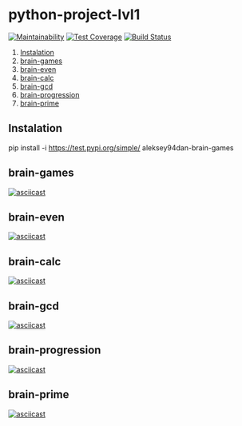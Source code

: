 # python-project-lvl1
[![Maintainability](https://api.codeclimate.com/v1/badges/92de00b7b58105008b41/maintainability)](https://codeclimate.com/github/Aleksey94Dan/python-project-lvl1/maintainability)
[![Test Coverage](https://api.codeclimate.com/v1/badges/a99a88d28ad37a79dbf6/test_coverage)](https://codeclimate.com/github/codeclimate/codeclimate/test_coverage)
[![Build Status](https://travis-ci.com/Aleksey94Dan/python-project-lvl1.svg?branch=master)](https://travis-ci.com/Aleksey94Dan/python-project-lvl1)

1. [Instalation](#Instalation)
1. [brain-games](#brain-games)
2. [brain-even](#brain-even)
3. [brain-calc](#brain-calc)
4. [brain-gcd](#brain-gcd)
5. [brain-progression](#brain-progression)
6. [brain-prime](#brain-prime)

## Instalation
pip install -i https://test.pypi.org/simple/ aleksey94dan-brain-games

## brain-games
[![asciicast](https://asciinema.org/a/znASHED74upmWenvJzxVLRznt.svg)](https://asciinema.org/a/znASHED74upmWenvJzxVLRznt)

## brain-even
[![asciicast](https://asciinema.org/a/2z8f89Yq6Sy6OXOXarzoRjREu.svg)](https://asciinema.org/a/2z8f89Yq6Sy6OXOXarzoRjREu)

## brain-calc
[![asciicast](https://asciinema.org/a/pAK0zEszSM33w9N4XRX9fYR7J.svg)](https://asciinema.org/a/pAK0zEszSM33w9N4XRX9fYR7J)

## brain-gcd
[![asciicast](https://asciinema.org/a/ukgPsuv35adh9ee2zsE4l4DsV.svg)](https://asciinema.org/a/ukgPsuv35adh9ee2zsE4l4DsV)

## brain-progression
[![asciicast](https://asciinema.org/a/wkC7DG5mHBZWpPukkH6V4ixDZ.svg)](https://asciinema.org/a/wkC7DG5mHBZWpPukkH6V4ixDZ)

## brain-prime
[![asciicast](https://asciinema.org/a/T9I81g2ovFdOeRObK18XizExc.svg)](https://asciinema.org/a/T9I81g2ovFdOeRObK18XizExc)
